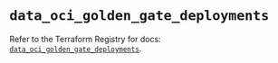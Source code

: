 # `data_oci_golden_gate_deployments`

Refer to the Terraform Registry for docs: [`data_oci_golden_gate_deployments`](https://registry.terraform.io/providers/oracle/oci/6.18.0/docs/data-sources/golden_gate_deployments).
